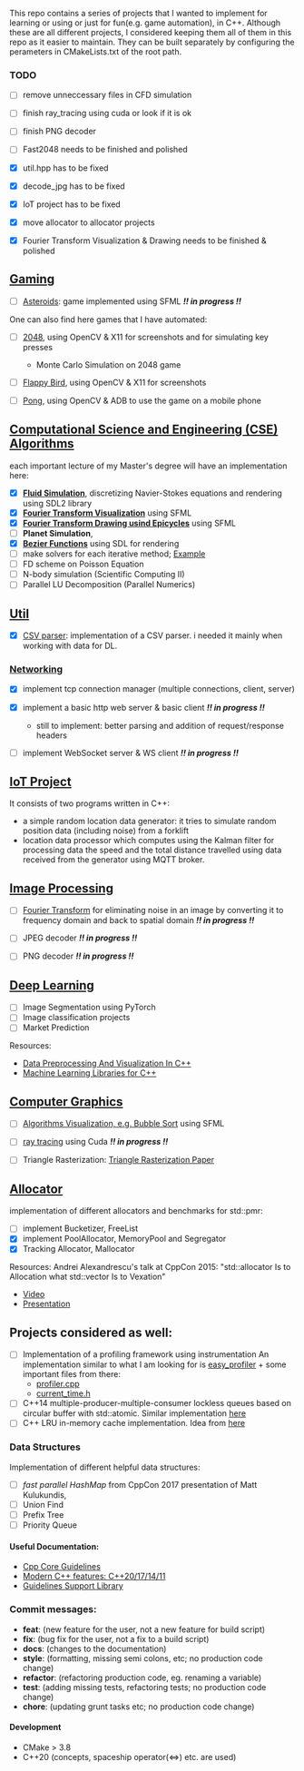This repo contains a series of projects that I wanted to implement for learning or using or just for fun(e.g. game automation), in C++. Although these are all different projects, I considered keeping them all of them in this repo as it easier to maintain. They can be built separately by configuring the perameters in CMakeLists.txt of the root path.

### TODO
- [ ] remove unneccessary files in CFD simulation
- [ ] finish ray_tracing using cuda or look if it is ok
- [ ] finish PNG decoder
- [ ] Fast2048 needs to be finished and polished
- [x] util.hpp has to be fixed
- [x] decode_jpg has to be fixed
- [x] IoT project has to be fixed
- [x] move allocator to allocator projects
- [x] Fourier Transform Visualization & Drawing needs to be finished & polished


## [Gaming](./gaming)
- [ ] [Asteroids](./gaming/asteroids): game implemented using SFML <em>**!! in progress !!**</em>

One can also find here games that I have automated: 
- [ ] [2048](./gaming/fast2048), using OpenCV & X11 for screenshots and for simulating key presses
    - Monte Carlo Simulation on 2048 game
- [ ] [Flappy Bird](./gaming/game_automation/flappy_bird), using OpenCV & X11 for screenshots 
- [ ] [Pong](./gaming/game_automation/pong), using OpenCV & ADB to use the game on a mobile phone


## [Computational Science and Engineering (CSE) Algorithms](./cse_algorithms)
each important lecture of my Master's degree will have an implementation here:
- [x] [**Fluid Simulation**](./cse_algorithms/CFD), discretizing Navier-Stokes equations and rendering using SDL2 library
- [x] [**Fourier Transform Visualization**](./cse_algorithms/fourier_transform) using SFML
- [x] [**Fourier Transform Drawing usind Epicycles**](./cse_algorithms/fourier_transform) using SFML
- [ ] **Planet Simulation**, 
- [x] [**Bezier Functions**](./cse_algorithms/bezier_functions) using SDL for rendering
- [ ] make solvers for each iterative method; [Example](https://math.nist.gov/iml++/)
- [ ] FD scheme on Poisson Equation
- [ ] N-body simulation (Scientific Computing II)
- [ ] Parallel LU Decomposition (Parallel Numerics)

## [Util](./util)
- [x] [CSV parser](./util/csv): implementation of a CSV parser. i needed it mainly when working with data for DL.

### [Networking](./util/network)
- [x] implement tcp connection manager (multiple connections, client, server)
- [x] implement a basic http web server & basic client <em>**!! in progress !!**</em>
    - still to implement: better parsing and addition of request/response headers
- [ ] implement WebSocket server & WS client <em>**!! in progress !!**</em>


## [IoT Project](./IoT_project)
It consists of two programs written in C++: 
- a simple random location data generator: it tries to simulate random position data (including noise) from a forklift
- location data processor which computes using the Kalman filter for processing data the speed and the total distance travelled using data received from the generator using MQTT broker.


## [Image Processing](./img_processing_library)
- [ ] [Fourier Transform](./img_processing_library/fourier_transform) for eliminating noise in an image by converting it to frequency domain and back to spatial domain <em>**!! in progress !!**</em>
- [ ] JPEG decoder <em>**!! in progress !!**</em>
- [ ] PNG decoder <em>**!! in progress !!**</em>


## [Deep Learning](./deep_learning)
- [ ] Image Segmentation using PyTorch
- [ ] Image classification projects
- [ ] Market Prediction

Resources:
- [Data Preprocessing And Visualization In C++](https://towardsdatascience.com/data-preprocessing-and-visualization-in-c-6d97ed236f3b)
- [Machine Learning Libraries for C++](https://www.analyticsvidhya.com/blog/2020/04/machine-learning-using-c-linear-logistic-regression/?utm_source=blog&utm_medium=introduction-machine-learning-libraries-c)


## [Computer Graphics](./computer_graphics)
- [ ] [Algorithms Visualization, e.g. Bubble Sort](./computer_graphics/algorithms) using SFML
- [ ] [ray tracing](./computer_graphics/ray_tracing) using Cuda <em>**!! in progress !!**</em>
- [ ] Triangle Rasterization: [Triangle Rasterization Paper](https://joshbeam.com/articles/triangle_rasterization/)


## [Allocator](./allocator)
implementation of different allocators and benchmarks for std::pmr: 
- [ ] implement Bucketizer, FreeList 
- [x] implement PoolAllocator, MemoryPool and Segregator 
- [x] Tracking Allocator, Mallocator

Resources:
Andrei Alexandrescu's talk at CppCon 2015: "std::allocator Is to Allocation what std::vector Is to Vexation"
- [Video](https://www.youtube.com/watch?v=LIb3L4vKZ7U&t=1991s&ab_channel=CppCon)
- [Presentation](https://github.com/CppCon/CppCon2015/blob/master/Presentations/allocator%20Is%20to%20Allocation%20what%20vector%20Is%20to%20Vexation/allocator%20Is%20to%20Allocation%20what%20vector%20Is%20to%20Vexation%20-%20Andrei%20Alexandrescu%20-%20CppCon%202015.pdf)


## Projects considered as well:
- [ ] Implementation of a profiling framework using instrumentation
An implementation similar to what I am looking for is [easy_profiler](https://github.com/yse/easy_profiler) + some important files from there:
    - [profiler.cpp](https://github.com/yse/easy_profiler/blob/develop/easy_profiler_core/profiler.cpp)
    - [current_time.h](https://github.com/yse/easy_profiler/blob/develop/easy_profiler_core/current_time.h)
- [ ] C++14 multiple-producer-multiple-consumer lockless queues based on circular buffer with std::atomic. Similar implementation [here](https://github.com/max0x7ba/atomic_queue)
- [ ] C++ LRU in-memory cache implementation. Idea from [here](https://github.com/warxander/lruc)

### Data Structures
Implementation of different helpful data structures:
- [ ] *fast parallel HashMap* from CppCon 2017 presentation of Matt Kulukundis, 
- [ ] Union Find
- [ ] Prefix Tree
- [ ] Priority Queue 

#### Useful Documentation:
- [Cpp Core Guidelines](https://isocpp.github.io/CppCoreGuidelines/CppCoreGuidelines)
- [Modern C++ features: C++20/17/14/11](https://github.com/AnthonyCalandra/modern-cpp-features)
- [Guidelines Support Library](https://github.com/microsoft/GSL)

### Commit messages:
- **feat**: (new feature for the user, not a new feature for build script)
- **fix**: (bug fix for the user, not a fix to a build script)
- **docs**: (changes to the documentation)
- **style**: (formatting, missing semi colons, etc; no production code change)
- **refactor**: (refactoring production code, eg. renaming a variable)
- **test**: (adding missing tests, refactoring tests; no production code change)
- **chore**: (updating grunt tasks etc; no production code change)

#### Development
- CMake > 3.8
- C++20 (concepts, spaceship operator(<=>) etc. are used)
